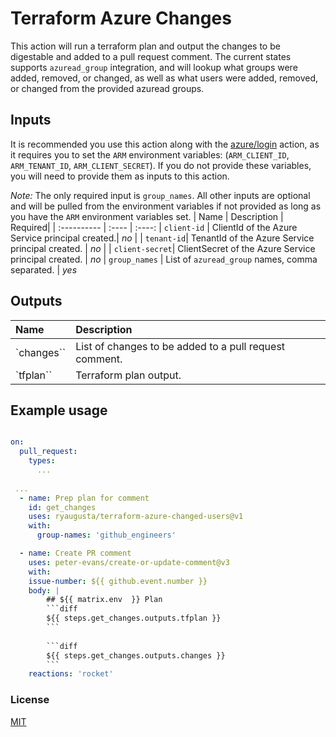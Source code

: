 # Terraform Azure Changes
This action will run a terraform plan and output the changes to be digestable and added to a pull request comment.
The current states supports `azuread_group` integration, and will lookup what groups were added, removed, or changed, as well as what users were added, removed, or changed from the provided azuread groups.



## Inputs
It is recommended you use this action along with the [azure/login](https://github.com/Azure/login) action, as it requires you to set the `ARM` environment variables: (`ARM_CLIENT_ID`, `ARM_TENANT_ID`, `ARM_CLIENT_SECRET`).  If you do not provide these variables, you will need to provide them as inputs to this action.

*Note:* The only required input is `group_names`. All other inputs are optional and will be pulled from the environment variables if not provided as long as you have the `ARM` environment variables set. 
| Name      | Description | Required|
| :----------     | :----   | :----:
| `client-id`     | ClientId of the Azure Service principal created.| _no_ |
| `tenant-id`| TenantId of the Azure Service principal created.  | _no_ |
| `client-secret`| ClientSecret of the Azure Service principal created. | *no*
| `group_names` | List of `azuread_group` names, comma separated. | *yes*

## Outputs
| Name      | Description  | 
| :-------- | :----------  |
| `changes`` | List of changes to be added to a pull request comment. |
| `tfplan`` | Terraform plan output. |

## Example usage
```yaml

on: 
  pull_request:
    types: 
      ...
 
 ...
  - name: Prep plan for comment
    id: get_changes
    uses: ryaugusta/terraform-azure-changed-users@v1
    with: 
      group-names: 'github_engineers'

  - name: Create PR comment
    uses: peter-evans/create-or-update-comment@v3
    with:
    issue-number: ${{ github.event.number }}
    body: |
        ## ${{ matrix.env  }} Plan
        ```diff
        ${{ steps.get_changes.outputs.tfplan }}
        ```
        
        ```diff
        ${{ steps.get_changes.outputs.changes }}
        ```
    reactions: 'rocket' 
```

### License
[MIT](https://github.com/ryaugusta/pr-add-reviewers-action/blob/main/LICENSE)




